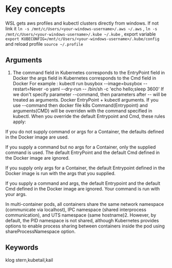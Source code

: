 # Key concepts

WSL gets aws profiles and kubectl clusters directly from windows. If not link it ```ln -s /mnt/c/Users/<your-windows-username>/.aws ~/.aws``` , ```ln -s /mnt/c/Users/<your-windows-username>/.kube ~/.kube``` , export variable ```export KUBECONFIG=/mnt/c/Users/<your-windows-username>/.kube/config``` and reload profile ```source ~/.profile```


## Arguments

1. The command field in Kubernetes corresponds to the EntryPoint field in Docker
the args field in Kubernetes corresponds to the Cmd field in Docker
For example : kubectl run busybox --image=busybox --restart=Never -o yaml --dry-run -- /bin/sh -c 'echo hello;sleep 3600'
If we don't specify parameter --command, then parameters after -- will be treated as arguments. Docker EntryPoint + kubectl arguments.
If you use --command then docker file k8s Command(Entrypoint) and  arguments(CMD)  will be overriden with the command specified in kubectl.
When you override the default Entrypoint and Cmd, these rules apply:

If you do not supply command or args for a Container, the defaults defined in the Docker image are used.

If you supply a command but no args for a Container, only the supplied command is used. The default EntryPoint and the default Cmd defined in the Docker image are ignored.

If you supply only args for a Container, the default Entrypoint defined in the Docker image is run with the args that you supplied.

If you supply a command and args, the default Entrypoint and the default Cmd defined in the Docker image are ignored. Your command is run with your args.

In multi-container pods, all containers share the same network namespace (communicate via localhost), IPC namespace (shared interprocess communication), and UTS namespace (same hostname)2. However, by default, the PID namespace is not shared, although Kubernetes provides options to enable process sharing between containers inside the pod using shareProcessNamespace option.

## Keywords

klog
stern,kubetail,kail